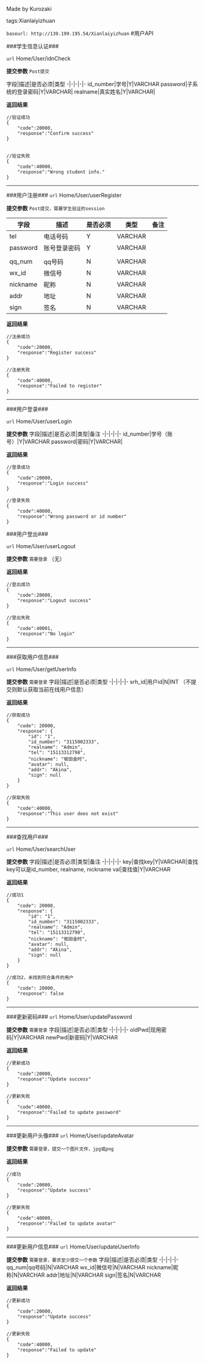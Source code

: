 ﻿Made by Kurozaki

tags:Xianlaiyizhuan

``baseurl: http://139.199.195.54/Xianlaiyizhuan``
#用户API


###学生信息认证###

``url``
Home/User/idnCheck

**提交参数**
``Post提交``

字段|描述|是否必须|类型
-|-|-|-|-
id_number|学号|Y|VARCHAR
password|子系统的登录密码|Y|VARCHAR|
realname|真实姓名|Y|VARCHAR|


**返回结果**

```
//验证成功
{
    "code":20000,
    "response":"Confirm success"
}


//验证失败
{
    "code":40000,
    "response":"Wrong student info."
}
```


***


###用户注册###
``url``
Home/User/userRegister

**提交参数**
``Post提交，需要学生验证的session``

字段|描述|是否必须|类型|备注
-|-|-|-|-
tel|电话号码|Y|VARCHAR
password|账号登录密码|Y|VARCHAR|
|||
qq_num|qq号码|N|VARCHAR
wx_id|微信号|N|VARCHAR
nickname|昵称|N|VARCHAR
addr|地址|N|VARCHAR
sign|签名|N|VARCHAR

**返回结果**

```
//注册成功
{
    "code":20000,
    "response":"Register success"
}

//注册失败
{
    "code":40000,
    "response":"Failed to register"
}
```
***


###用户登录###

``url``
Home/User/userLogin

**提交参数**
字段|描述|是否必须|类型|备注
-|-|-|-|-
id_number|学号（账号）|Y|VARCHAR
password|密码|Y|VARCHAR|

**返回结果**

```
//登录成功
{
    "code":20000,
    "response":"Login success"
}

//登录失败
{
    "code":40000,
    "response":"Wrong password or id number"
}
```

###用户登出###

``url``
Home/User/userLogout

**提交参数**
``需要登录``
（无）

**返回结果**

```
//登出成功
{
    "code":20000,
    "response":"Logout success"
}

//登出失败
{
    "code":40001,
    "response":"No login"
}
```
***

###获取用户信息###

``url``
Home/User/getUserInfo

**提交参数**
``需要登录``
字段|描述|是否必须|类型
-|-|-|-|-
srh_id|用户id|N|INT
（不提交则默认获取当前在线用户信息）


**返回结果**

```
//获取成功
{
    "code": 20000,
    "response": {
        "id": "1",
        "id_number": "3115002333",
        "realname": "Admin",
        "tel": "15113312798",
        "nickname": "坂田金时",
        "avatar": null,
        "addr": "Akina",
        "sign": null
    }
}

//获取失败
{
    "code":40000,
    "response":"This user does not exist"
}

```
***

###查找用户###

``url``
Home/User/searchUser

**提交参数**
字段|描述|是否必须|类型|备注
-|-|-|-|-
key|查找key|Y|VARCHAR|查找key可以是id_number, realname, nickname
val|查找值|Y|VARCHAR


**返回结果**

```
//成功1
{
    "code": 20000,
    "response": {
        "id": "1",
        "id_number": "3115002333",
        "realname": "Admin",
        "tel": "15113312798",
        "nickname": "坂田金时",
        "avatar": null,
        "addr": "Akina",
        "sign": null
    }
}

//成功2，未找到符合条件的用户
{
    "code": 20000,
    "response": false
}

```
***

###更新密码###
``url``
Home/User/updatePassword

**提交参数**
``需要登录``
字段|描述|是否必须|类型
-|-|-|-|-
oldPwd|现用密码|Y|VARCHAR
newPwd|新密码|Y|VARCHAR


**返回结果**

```
//更新成功
{
    "code":20000,
    "response":"Update success"
}

//更新失败
{
    "code":40000,
    "response":"Failed to update password"
}
```
***
###更新用户头像###
``url``
Home/User/updateAvatar

**提交参数**
``需要登录，提交一个图片文件，jpg或png``



**返回结果**

```
//成功
{
    "code":20000,
    "response":"Update success"
}

//更新失败
{
    "code":40000,
    "response":"Failed to update avatar"
}
```

***
###更新用户信息###
``url``
Home/User/updateUserInfo

**提交参数**
``需要登录，要求至少提交一个参数``
字段|描述|是否必须|类型
-|-|-|-|-
qq_num|qq号码|N|VARCHAR
wx_id|微信号|N|VARCHAR
nickname|昵称|N|VARCHAR
addr|地址|N|VARCHAR
sign|签名|N|VARCHAR


**返回结果**
```
//更新成功
{
    "code":20000,
    "response":"Update success"
}

//更新失败
{
    "code":40000,
    "response":"Failed to update"
}
```